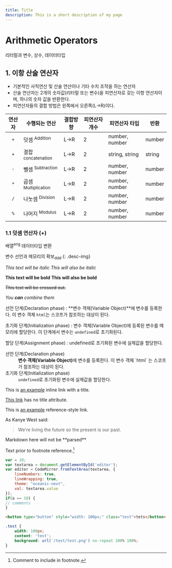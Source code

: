 ```yaml
---
title: Title
description: This is a short description of my page
---
```


# Arithmetic Operators


<p class="sub-title">리터럴과 변수, 상수, 데이터타입</p>

## 1. 이항 산술 연산자
* 기본적인 사칙연산 및 산술 연산이나 기타 수치 조작을 하는 연산자
* 산술 연산자는 2개의 숫자값(리터럴 또는 변수)을 피연산자로 갖는 이항 연산자이며, 하나의 숫자 값을 반환한다.
* 피연산자들의 결합 방법은 왼쪽에서 오른쪽(L->R)이다.

|연산자|수행되는 연산|결합방향|피연산자 개수|피연산자 타입|반환|
|:---:|---|---|---|---|---|
|`+`|덧셈 <sup>Addition</sup>|L->R|2|number, number|number|
|`+`|결합 <sup>concatenation</sup>|L->R|2|string, string|string|
|`-`|뺄셈 <sup>Subtraction</sup>|L->R|2|number, number|number|
|`*`|곱셈 <sup>Multiplication</sup>|L->R|2|number, number|number|
|`/`|나눗셈 <sup>Division</sup>|L->R|2|number, number|number|
|`%`|나머지 <sup>Modulus</sup>|L->R|2|number, number|number|

### 1.1 덧셈 연산자 (+)

배열<sup>eng</sup>
데이터타입 변환

변수 선언과 메모리의 확보<sub>ddd</sub>
{: .desc-img}

*This text will be italic*
_This will also be italic_

**This text will be bold**
__This will also be bold__

~~This text will be crossed out.~~

_You **can** combine them_

선언 단계(Declaration phase)
: **변수 객체(Variable Object)**에 변수를 등록한다. 이 변수 객체 `html`는 스코프가 참조하는 대상이 된다.

초기화 단계(Initialization phase)
: 변수 객체(Variable Object)에 등록된 변수를 메모리에 할당한다. 이 단계에서 변수는 `undefined`로 초기화된다.

할당 단계(Assignment phase)
: undefined로 초기화된 변수에 실제값을 할당한다.

<dl>
    <dt>선언 단계(Declaration phase)</dt>
    <dd><strong>변수 객체(Variable Object)</strong>에 변수를 등록한다. 이 변수 객체 `html` 는 스코프가 참조하는 대상이 된다.</dd>
    <dt>초기화 단계(Initialization phase)</dt>
    <dd><code>undefined</code>로 초기화된 변수에 실제값을 할당한다.</dd>
</dl>  


This is [an example](http://example.com/ "Title") inline link with a title.

[This link](http://example.net/) has no title attribute.

This is [an example][id] reference-style link.

[id]: http://example.com/  "Optional Title Here"


As Kanye West said:

> We're living the future so
> the present is our past.


<div>
Markdown here will not be **parsed**
</div>



Text prior to footnote reference.[^2]

[^2]: Comment to include in footnote.



```js
var = 10;
var textarea = document.getElementById('editor');
var editor = CodeMirror.fromTextArea(textarea, {
    lineNumbers: true,
    lineWrapping: true,
    theme: "oceanic-next",
    val: textarea.value
});
if(a == 10) {
// comments
}
```

```html
<button type="button" style="width: 100px;" class="test">tets</button>
```

```css
.test {
    width: 100px;
    content: 'test';
    background: url('/test/test.png') no-repeat 100% 100%;
}
```